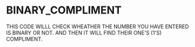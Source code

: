 # BINARY_COMPLIMENT

THIS CODE WILLL CHECK WHEATHER THE NUMBER YOU HAVE ENTERED IS BINARY OR NOT. AND THEN IT WILL FIND THEIR ONE'S (1'S) COMPLIMENT.
